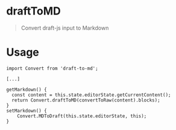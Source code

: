 # draftToMD

> Convert draft-js input to Markdown

# Usage

```
import Convert from 'draft-to-md';

[...]

getMarkdown() {
  const content = this.state.editorState.getCurrentContent();
  return Convert.draftToMD(convertToRaw(content).blocks);
}
setMarkdown() {
    Convert.MDToDraft(this.state.editorState, this);
}
```
